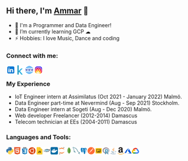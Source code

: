 ## Hi there, I'm [Ammar][website] 👋 


- 🔢 I'm a Programmer and Data Engineer!
- 🌱 I’m currently learning GCP ☁ 
- ⚡ Hobbies: I love Music, Dance and coding

### Connect with me:

[<img align="left" alt="Ammar | LinkedIn" width="25px" src="ico\linkedin.png" />][linkedin]
[<img align="left" alt="Ammar | Kaggle" width="25px" src="ico\kaggle.png" />][Kaggle]
[<img align="left" alt="Portfolio" width="25px" src="ico\domain.png" />][website]
[<img align="left" alt="Ammar | Instagram" width="25px" src="ico\insta.png" />][instagram]


<br />


### My Experience
- IoT Engineer intern at Assimilatus  (Oct 2021 - January 2022) Malmö.
- Data Engineer part-time at Nevermind (Aug - Sep 2021) Stockholm.
- Data Engineer intern at Sogeti (Aug - Dec 2020) Malmö.
- Web developer Freelancer (2012-2014) Damascus
- Telecom technician at EEs (2004-2011) Damascus


### Languages and Tools:


<img align="left" alt="python" width="20px" src="ico\python.png" />
<img align="left" alt="HTML5" width="20px" src="ico/html.png" />
<img align="left" alt="CSS3" width="20px" src="ico\css3.png" />
<img align="left" alt="ubuntu" width="20px" src="ico\ubuntu.png" />
<img align="left" alt="JavaScript" width="20px" src="ico\js.png" />
<img align="left" alt="Cassandra" width="20px" src="ico\cass.png" />
<img align="left" alt="docker" width="20px" src="ico\docker.png" />
<img align="left" alt="jupyter" width="20px" src="ico\jupyter.png" />
<img align="left" alt="mongo" width="20px" src="ico\mongodb.png" />
<img align="left" alt="mysql" width="20px" src="ico\mysql.png" />
<img align="left" alt="postgres" width="20px" src="ico\post.png" />
<img align="left" alt="postman" width="20px" src="ico\postman.png" />
<img align="left" alt="powerbi" width="20px" src="ico\powerbi.png" />
<img align="left" alt="R" width="20px" src="ico\R.png" />
<img align="left" alt="java" width="20px" src="ico\Java.png" />
<img align="left" alt="aws" width="20px" src="ico\aws.png" />
<img align="left" alt="azure" width="20px" src="ico\azure-1.png" />
<img align="left" alt="gcp" width="20px" src="ico\gcp.png" />

<br /> 




[instagram]: https://www.instagram.com/ammaroff/
[linkedin]: https://www.linkedin.com/in/ammar-sahyoun/
[Kaggle]: https://www.kaggle.com/ammarsahyoun
[website]: https://ammarsahyoun.github.io/portfolio/

